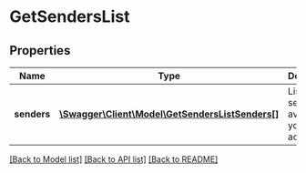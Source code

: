 # GetSendersList

## Properties
Name | Type | Description | Notes
------------ | ------------- | ------------- | -------------
**senders** | [**\Swagger\Client\Model\GetSendersListSenders[]**](GetSendersListSenders.md) | List of the senders available in your account | [optional] 

[[Back to Model list]](../README.md#documentation-for-models) [[Back to API list]](../README.md#documentation-for-api-endpoints) [[Back to README]](../README.md)


